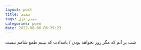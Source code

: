 ```yaml
---
layout: post
title: سعدی
tags: سعدی غزل
categories: poem
date: 2022-06-06 06:35:23
---
```


شب بر آنم که مگر روز نخواهد بودن / بامدادت که نبینم طمع شامم نیست
